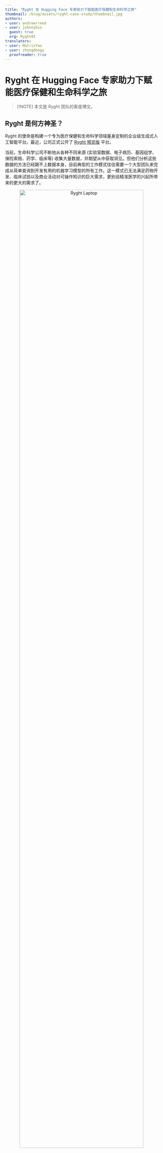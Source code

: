 ```yaml
---
title: "Ryght 在 Hugging Face 专家助力下赋能医疗保健和生命科学之旅" 
thumbnail: /blog/assets/ryght-case-study/thumbnail.jpg
authors:
- user: andrewrreed
- user: johnnybio
  guest: true
  org: RyghtAI
translators:
- user: MatrixYao
- user: zhongdongy
  proofreader: true
---
```


# Ryght 在 Hugging Face 专家助力下赋能医疗保健和生命科学之旅

> [!NOTE] 本文是 Ryght 团队的客座博文。

## Ryght 是何方神圣？

Ryght 的使命是构建一个专为医疗保健和生命科学领域量身定制的企业级生成式人工智能平台。最近，公司正式公开了 [Ryght 预览版](https://www.ryght.ai/signup?utm_campaign=Preview%20Launch%20April%2016%2C%2024&utm_source=Huggging%20Face%20Blog%20-%20Preview%20Launch%20Sign%20Up) 平台。

当前，生命科学公司不断地从各种不同来源 (实验室数据、电子病历、基因组学、保险索赔、药学、临床等) 收集大量数据，并期望从中获取洞见。但他们分析这些数据的方法已经跟不上数据本身，目前典型的工作模式往往需要一个大型团队来完成从简单查询到开发有用的机器学习模型的所有工作。这一模式已无法满足药物开发、临床试验以及商业活动对可操作知识的巨大需求，更别谈精准医学的兴起所带来的更大的需求了。

<p align="center">
 <img src="https://huggingface.co/datasets/huggingface/documentation-images/resolve/main/blog/ryght-case-study/click-through.gif" alt="Ryght Laptop" style="width: 90%; height: auto;"><br>
</p>

[Ryght](https://hubs.li/Q02sLGKL0) 的目标是让生命科学专业人士能够快速、安全地从数据中挖掘出他们所需的洞见。为此，其正在构建一个 SaaS 平台，为本专业的人员和组织提供定制的 AI copilot 解决方案，以助力他们对各种复杂数据源进行记录、分析及研究。

Ryght 认识到 AI 领域节奏快速且多变的特点，因此一开始就加入 [Hugging Face 专家支持计划](https://huggingface.co/support)，将 Hugging Face 作为技术咨询合作伙伴。

## 共同克服挑战

> ##### _我们与 Hugging Face 专家支持计划的合作对加快我们生成式人工智能平台的开发起到了至关重要的作用。快速发展的人工智能领域有可能彻底改变我们的行业，而 Hugging Face 的高性能、企业级的文本生成推理 (TGI) 和文本嵌入推理 (TEI) 服务本身就是游戏规则的改写者。 - [Johnny Crupi](https://www.linkedin.com/in/johncrupi/)，[Ryght 首席技术官](http://www.ryght.ai/?utm_campaign=hf&utm_source=hf_blog)_

在着手构建生成式人工智能平台的过程中，Ryght 面临着多重挑战。

### 1. 快速提升团队技能并在多变的环境中随时了解最新情况

随着人工智能和机器学习技术的快速发展，确保团队及时了解最新的技术、工具以及最佳实践至关重要。这一领域的学习曲线呈现出持续陡峭的特点，因此需要齐心协力才能及时跟上。

与 Hugging Face 的人工智能生态系统核心专家团队的合作，有助于 Ryght 跟上本垂直领域的最新发展以及最新模型。通过开放异步的沟通渠道、定期的咨询会以及专题技术研讨会等多种形式，充分地保证了目的的实现。

### 2. 在众多方案中找到最 [经济] 的机器学习方案

人工智能领域充满了创新，催生了大量的工具、库、模型及方法。对于像 Ryght 这样的初创公司来说，必须消除这种噪声并确定哪些机器学习策略最适合生命科学这一独特场景。这不仅需要了解当前的技术水平，还需要对技术在未来的相关性和可扩展性有深刻的洞见。

Hugging Face 作为 Ryght 技术团队的合作伙伴，在解决方案设计、概念验证开发和生产工作负载优化全过程中提供了有力的协助，包括: 针对应用场景推荐最适合 Ryght 需求的库、框架和模型，并提供了如何使用这些软件和模型的示例。这些指导最终简化了决策过程并缩短了开发时间。

### 3. 开发专注于安全性、隐私性及灵活性的高性能解决方案

鉴于其目标是企业级的解决方案，因此 Ryght 把安全、隐私和可治理性放在最重要的位置。因此在设计方案架构时，需要提供支持各种大语言模型 (LLM) 的灵活性，这是生命科学领域内容生成和查询处理系统的关键诉求。

基于对开源社区的快速创新，特别是医学 LLM 创新的理解，其最终采用了“即插即用”的 LLM 架构。这种设计使其能够在新 LLM 出现时能无缝地评估并集成它们。

在 Ryght 的平台中，每个 LLM 均可注册并链接至一个或多个特定于客户的推理端点。这种设计不仅可以保护各客户的连接，还提供了在不同 LLM 之间切换的能力，提供了很好的灵活性。Ryght 通过采用 Hugging Face 的 [文本生成推理 (TGI)](https://huggingface.co/docs/text-generation-inference/index) 和 [推理端点](https://huggingface.co/inference-endpoints/dedicate) 实现了该设计。

除了 TGI 之外，Ryght 还将 [文本嵌入推理 (TEI)](https://huggingface.co/docs/text-embeddings-inference/en/index) 集成到其 ML 平台中。使用 TEI 和开源嵌入模型提供服务，与仅依赖私有嵌入服务相比，可以使 Ryght 能够享受更快的推理速度、免去对速率限制的担忧，并得到可以为自己的微调模型提供服务的灵活性，而微调模型可以更好地满足生命科学领域的独特要求。

为了同时满足多个客户的需求，系统需要能处理大量并发请求，同时保持低延迟。因此，Ryght 的嵌入和推理服务不仅仅是简单的模型调用，还需要支持包括组批、排队和跨 GPU 分布式模型处理等高级特性。这些特性对于避免性能瓶颈并确保用户不会遇到延迟，从而保持最佳的系统响应时间至关重要。

## 总结

Ryght 与 Hugging Face 在 ML 服务上的战略合作伙伴关系以及深度集成凸显了其致力于在医疗保健和生命科学领域提供尖端解决方案的承诺。通过采用灵活、安全和可扩展的架构，其确保自己的平台始终处于创新前沿，为客户提供无与伦比的服务和专业知识，以应对现代医疗领域的复杂性。

[Ryght 预览版](https://hubs.li/Q02sLFl_0) 现已作为一个可轻松上手的、免费、安全的平台向生命科学知识工作者公开，欢迎大家使用。Ryght 的 copilot 库包含各种工具，可加速信息检索、复杂非结构化数据的综合及结构化，以及文档构建等任务，把之前需要数周才能完成的工作缩短至数天或数小时。如你对定制方案及合作方案有兴趣，请联系其 [AI 专家团队](https://hubs.li/Q02sLG9V0)，以讨论企业级 Ryght 服务。

如果你有兴趣了解有关 Hugging Face 专家支持计划的更多信息，请 [通过此处](https://huggingface.co/contact/sales?from=support) 联系我们，我们将联系你讨论你的需求！